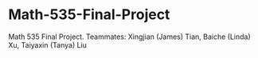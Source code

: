 # Math-535-Final-Project
Math 535 Final Project. Teammates: Xingjian (James) Tian, Baiche (Linda) Xu,  Taiyaxin (Tanya) Liu
